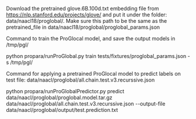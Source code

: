Download the pretrained glove.6B.100d.txt embedding file from https://nlp.stanford.edu/projects/glove/ and put it under the folder: data/naacl18/proglobal/. Make sure this path to be the same as the pretrained_file in data/naacl18/proglobal/proglobal_params.json


Command to train the ProGlocal model, and save the output models in /tmp/pgl/

  python propara/runProGlobal.py train tests/fixtures/proglobal_params.json -s /tmp/pgl/


Command for applying a pretrained ProGlocal model to predict labels on test file: data/naacl/proglobal/all.chain.test.v3.recurssive.json

  python propara/runProGlobalPredictor.py predict data/naacl/proglobal/proglobal.model.tar.gz data/naacl/proglobal/all.chain.test.v3.recurssive.json --output-file data/naacl/proglobal/output/test.prediction.txt
